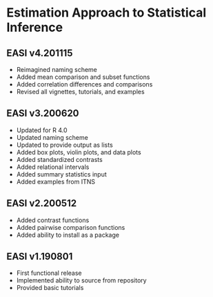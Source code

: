 # Estimation Approach to Statistical Inference

## EASI v4.201115

- Reimagined naming scheme
- Added mean comparison and subset functions
- Added correlation differences and comparisons
- Revised all vignettes, tutorials, and examples

## EASI v3.200620

- Updated for R 4.0
- Updated naming scheme
- Updated to provide output as lists
- Added box plots, violin plots, and data plots
- Added standardized contrasts
- Added relational intervals
- Added summary statistics input
- Added examples from ITNS

## EASI v2.200512

- Added contrast functions
- Added pairwise comparison functions
- Added ability to install as a package

## EASI v1.190801

- First functional release
- Implemented ability to source from repository
- Provided basic tutorials
